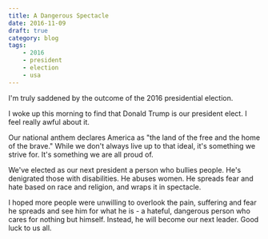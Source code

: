 ```yaml
---
title: A Dangerous Spectacle
date: 2016-11-09
draft: true
category: blog
tags:
    - 2016
    - president
    - election
    - usa
---
```


I'm truly saddened by the outcome of the 2016 presidential election.
<!--more-->

I woke up this morning to find that Donald Trump is our president elect. I feel really awful about it.

Our national anthem declares America as "the land of the free and the home of the brave." While we don't always live up to that ideal, it's something we strive for. It's something we are all proud of.

We've elected as our next president a person who bullies people. He's denigrated those with disabilities. He abuses women. He spreads fear and hate based on race and religion, and wraps it in spectacle.

I hoped more people were unwilling to overlook the pain, suffering and fear he spreads and see him for what he is - a hateful, dangerous person who cares for nothing but himself. Instead, he will become our next leader. Good luck to us all.

